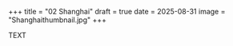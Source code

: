 +++
title = "02 Shanghai"
draft = true
date = 2025-08-31
image = "Shanghaithumbnail.jpg"
+++

TEXT

